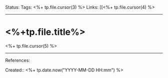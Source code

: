 Status:
Tags: <%+ tp.file.cursor(3) %>
Links: [[<%+ tp.file.cursor(4) %>
___

# <%+tp.file.title%>
<%+ tp.file.cursor(5) %>
___
References:

Created:: <%+ tp.date.now("YYYY-MM-DD HH:mm") %>